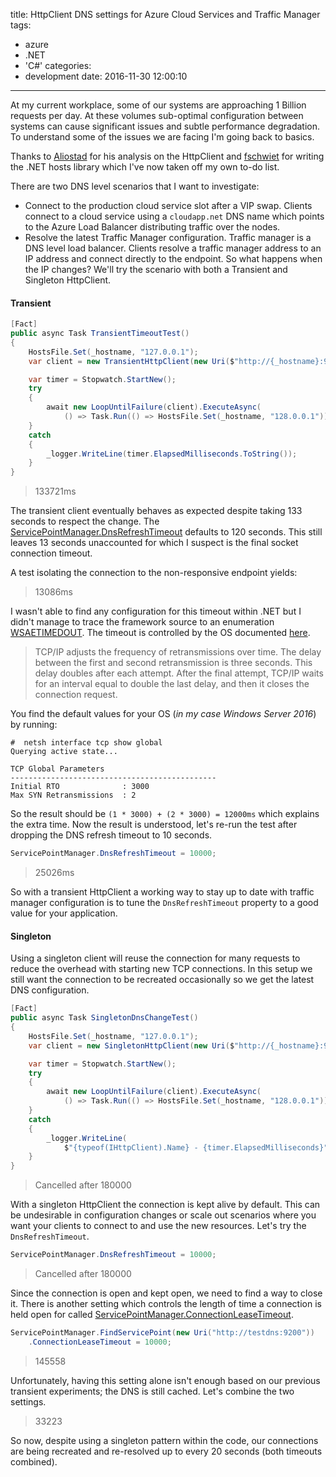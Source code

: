 title: HttpClient DNS settings for Azure Cloud Services and Traffic Manager
tags:
  - azure
  - .NET
  - 'C#'
categories:
  - development
date: 2016-11-30 12:00:10
---

At my current workplace, some of our systems are approaching 1 Billion requests per day. At these volumes sub-optimal configuration between systems can cause significant issues and subtle performance degradation. To understand some of the issues we are facing I'm going back to basics. 

Thanks to [Aliostad](http://byterot.blogspot.co.uk/2016/07/singleton-httpclient-dns.html) for his analysis on the HttpClient and [fschwiet](https://github.com/fschwiet/PSHostsFile) for writing the .NET hosts library which I've now taken off my own to-do list.

There are two DNS level scenarios that I want to investigate:

* Connect to the production cloud service slot after a VIP swap. Clients connect to a cloud service using a `cloudapp.net` DNS name which points to the Azure Load Balancer distributing traffic over the nodes.
* Resolve the latest Traffic Manager configuration. Traffic manager is a DNS level load balancer. Clients resolve a traffic manager address to an IP address and connect directly to the endpoint. So what happens when the IP changes? We'll try the scenario with both a Transient and Singleton HttpClient. 

#### Transient 

```csharp
[Fact]
public async Task TransientTimeoutTest()
{
    HostsFile.Set(_hostname, "127.0.0.1");
    var client = new TransientHttpClient(new Uri($"http://{_hostname}:9200"));

    var timer = Stopwatch.StartNew();
    try
    {
        await new LoopUntilFailure(client).ExecuteAsync(
            () => Task.Run(() => HostsFile.Set(_hostname, "128.0.0.1")));
    }
    catch
    {
        _logger.WriteLine(timer.ElapsedMilliseconds.ToString());
    }
}
```

> 133721ms

The transient client eventually behaves as expected despite taking 133 seconds to respect the change. The [ServicePointManager.DnsRefreshTimeout](https://msdn.microsoft.com/en-us/library/system.net.servicepointmanager.dnsrefreshtimeout.aspx) defaults to 120 seconds. This still leaves 13 seconds unaccounted for which I suspect is the final socket connection timeout. 

A test isolating the connection to the non-responsive endpoint yields: 

> 13086ms

I wasn't able to find any configuration for this timeout within .NET but I didn't manage to trace the framework source to an enumeration [WSAETIMEDOUT](https://msdn.microsoft.com/en-us/library/windows/desktop/ms740668.aspx#WSAETIMEDOUT). The timeout is controlled by the OS documented [here](https://technet.microsoft.com/en-us/library/cc938208.aspx).

> TCP/IP adjusts the frequency of retransmissions over time. The delay between the first and second retransmission is three seconds. This delay doubles after each attempt. After the final attempt, TCP/IP waits for an interval equal to double the last delay, and then it closes the connection request.

You find the default values for your OS (*in my case Windows Server 2016*) by running:

```
#  netsh interface tcp show global
Querying active state...

TCP Global Parameters
----------------------------------------------
Initial RTO              : 3000
Max SYN Retransmissions  : 2
```

So the result should be `(1 * 3000) + (2 * 3000) = 12000ms` which explains the extra time. Now the result is understood, let's re-run the test after dropping the DNS refresh timeout to 10 seconds.

```csharp
ServicePointManager.DnsRefreshTimeout = 10000;
```

> 25026ms

So with a transient HttpClient a working way to stay up to date with traffic manager configuration is to tune the `DnsRefreshTimeout` property to a good value for your application.

#### Singleton 

Using a singleton client will reuse the connection for many requests to reduce the overhead with starting new TCP connections. In this setup we still want the connection to be recreated occasionally so we get the latest DNS configuration.

```csharp
[Fact]
public async Task SingletonDnsChangeTest()
{
    HostsFile.Set(_hostname, "127.0.0.1");
    var client = new SingletonHttpClient(new Uri($"http://{_hostname}:9200"));

    var timer = Stopwatch.StartNew();
    try
    {
        await new LoopUntilFailure(client).ExecuteAsync(
            () => Task.Run(() => HostsFile.Set(_hostname, "128.0.0.1")));
    }
    catch
    {
        _logger.WriteLine(
            $"{typeof(IHttpClient).Name} - {timer.ElapsedMilliseconds}");
    }
}
```

> Cancelled after 180000

With a singleton HttpClient the connection is kept alive by default. This can be undesirable in configuration changes or scale out scenarios where you want your clients to connect to and use the new resources. Let's try the `DnsRefreshTimeout`.

```csharp
ServicePointManager.DnsRefreshTimeout = 10000;
```

> Cancelled after 180000

Since the connection is open and kept open, we need to find a way to close it. There is another setting which controls the length of time a connection is held open for called [ServicePointManager.ConnectionLeaseTimeout](https://msdn.microsoft.com/en-us/library/system.net.servicepoint.connectionleasetimeout.aspx).

```csharp
ServicePointManager.FindServicePoint(new Uri("http://testdns:9200"))
    .ConnectionLeaseTimeout = 10000;
```

> 145558

Unfortunately, having this setting alone isn't enough based on our previous transient experiments; the DNS is still cached. Let's combine the two settings.

> 33223

So now, despite using a singleton pattern within the code, our connections are being recreated and re-resolved up to every 20 seconds (both timeouts combined). 

